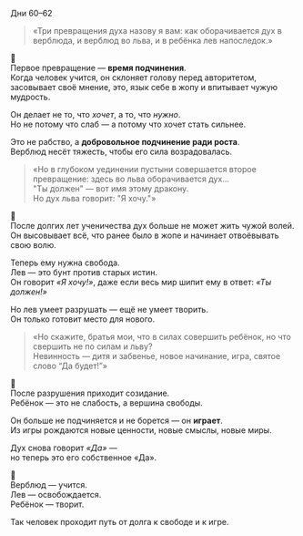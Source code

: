 Дни 60–62

> «Три превращения духа назову я вам: как оборачивается дух в верблюда, и верблюд во льва, и в ребёнка лев напоследок.»

🐪  
Первое превращение — **время подчинения**.  
Когда человек учится, он склоняет голову перед авторитетом, засовывает своё мнение, это, язык себе в жопу и впитывает чужую мудрость.

Он делает не то, что _хочет_, а то, что _нужно_.  
Но не потому что слаб — а потому что хочет стать сильнее.

Это не рабство, а **добровольное подчинение ради роста**.  
Верблюд несёт тяжесть, чтобы его сила возрадовалась.

> «Но в глубоком уединении пустыни совершается второе превращение: здесь во льва оборачивается дух…  
> "Ты должен" — вот имя этому дракону.  
> Но дух льва говорит: "Я хочу."»

🦁  
После долгих лет ученичества дух больше не может жить чужой волей.  
Он высовывает всё, что ранее было в жопе и начинает отвоёвывать свою волю.

Теперь ему нужна свобода.  
Лев — это бунт против старых истин.  
Он говорит _«Я хочу!»_, даже если весь мир шипит ему в ответ: _«Ты должен!»_

Но лев умеет разрушать — ещё не умеет творить.  
Он только готовит место для нового.

> «Но скажите, братья мои, что в силах совершить ребёнок, но что свершить не по силам и льву?  
> Невинность — дитя и забвенье, новое начинание, игра, святое слово “Да будет!”»

👶  
После разрушения приходит созидание.  
Ребёнок — это не слабость, а вершина свободы.

Он больше не подчиняется и не борется — он **играет**.  
Из игры рождаются новые ценности, новые смыслы, новые миры.

Дух снова говорит _«Да»_ —  
но теперь это его собственное «Да».

💬  
Верблюд — учится.  
Лев — освобождается.  
Ребёнок — творит.

Так человек проходит путь от долга к свободе и к игре.